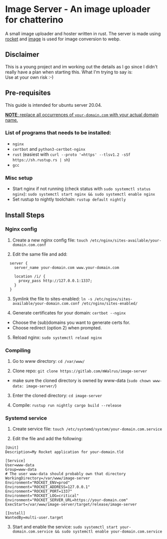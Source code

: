 # Image Server - An image uploader for chatterino

A small image uploader and hoster written in rust.
The server is made using [rocket](https://rocket.rs) and
[image](https://github.com/image-rs/image) is used for image conversion to webp.

## Disclaimer
This is a young project and im working out the details as I go since I didn't
really have a plan when starting this.
What I'm trying to say is:<br>
Use at your own risk :-)

## Pre-requisites
This guide is intended for ubuntu server 20.04.

<ins>__NOTE__: replace all occurrences of `your-domain.com` with your actual domain name.</ins>
### List of programs that needs to be installed:
- `nginx`
- `certbot` and `python3-certbot-nginx`
- `rust` (easiest with `curl --proto '=https' --tlsv1.2 -sSf https://sh.rustup.rs | sh`)
- `gcc`

### Misc setup
- Start nginx if not running (check status with `sudo systemctl status nginx`): `sudo systemctl start nginx && sudo systemctl enable nginx`
- Set rustup to nightly toolchain: `rustup default nightly`

## Install Steps

### Nginx config
1. Create a new nginx config file:
`touch /etc/nginx/sites-available/your-domain.com.conf`

2. Edit the same file and add:
```
  server {
    server_name your-domain.com www.your-domain.com
    
    location /i/ {
      proxy_pass http://127.0.0.1:1337;
    }
  }
```

3. Symlink the file to sites-enabled:
`ln -s /etc/nginx/sites-available/your-domain.com.conf /etc/nginx/sites-enabled/`

4. Generate certificates for your domain: `certbot --nginx`
  - Choose the (sub)domains you want to generate certs for.
  - Choose redirect (option 2) when prompted.
  
5. Reload nginx: `sudo systemctl reload nginx`


### Compiling
1. Go to www directory: `cd /var/www/`

2. Clone repo: `git clone https://gitlab.com/mWalrus/image-server`
  - make sure the cloned directory is owned by www-data (`sudo chown www-data: image-server/`)

3. Enter the cloned directory: `cd image-server`

4. Compile: `rustup run nightly cargo build --release`

### Systemd service
1. Create service file: `touch /etc/systemd/system/your-domain.com.service`

2. Edit the file and add the following:
```
[Unit]
Description=My Rocket application for your-domain.tld

[Service]
User=www-data
Group=www-data
# The user www-data should probably own that directory
WorkingDirectory=/var/www/image-server
Environment="ROCKET_ENV=prod"
Environment="ROCKET_ADDRESS=127.0.0.1"
Environment="ROCKET_PORT=1337"
Environment="ROCKET_LOG=critical"
Environment="ROCKET_SERVER_URL=https://your-domain.com"
ExecStart=/var/www/image-server/target/release/image-server

[Install]
WantedBy=multi-user.target
```

3. Start and enable the service: `sudo systemctl start your-domain.com.service && sudo systemctl enable your-domain.com.service`
